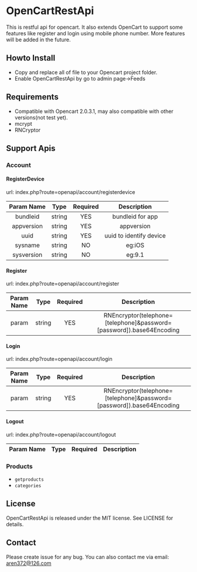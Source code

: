 # OpenCartRestApi
This is restful api for opencart. It also extends OpenCart to support some features like register and login using mobile phone number. More features will be added in the future.
  
## Howto Install

- Copy and replace all of file to your Opencart project folder.
- Enable OpenCartRestApi by go to admin page->Feeds

## Requirements

- Compatible with Opencart 2.0.3.1, may also compatible with other versions(not test yet).
- mcrypt
- RNCryptor

## Support Apis
### Account
#### RegisterDevice
  url: index.php?route=openapi/account/registerdevice
  
| Param Name | Type  | Required  | Description  |
|:--------------------:|:---------------------------:|:----------------------------:|:--------------------------------:|
| bundleid | string  | YES  | bundleid for app  |
| appversion | string  | YES  | appversion  |
| uuid | string  | YES  | uuid to identify device |
| sysname | string  | NO  | eg:iOS |
| sysversion | string  | NO  | eg:9.1 |

#### Register
  url: index.php?route=openapi/account/register
  
| Param Name | Type  | Required  | Description  |
|:--------------------:|:---------------------------:|:----------------------------:|:--------------------------------:|
| param | string  | YES  | RNEncryptor(telephone=[telephone]&password=[password]).base64Encoding |

#### Login
  url: index.php?route=openapi/account/login
  
| Param Name | Type  | Required  | Description  |
|:--------------------:|:---------------------------:|:----------------------------:|:--------------------------------:|
| param | string  | YES  | RNEncryptor(telephone=[telephone]&password=[password]).base64Encoding |

#### Logout
  url: index.php?route=openapi/account/logout

| Param Name | Type  | Required  | Description  |
|:--------------------:|:---------------------------:|:----------------------------:|:--------------------------------:|

### Products
- `getproducts`
- `categories`

## License
OpenCartRestApi is released under the MIT license. See LICENSE for details.

## Contact
Please create issue for any bug. You can also contact me via email: aren372@126.com
